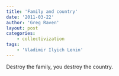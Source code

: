 ```yaml
---
title: 'Family and country'
date: '2011-03-22'
author: 'Greg Raven'
layout: post
categories:
    - collectivization
tags:
    - 'Vladimir Ilyich Lenin'
---
```


Destroy the family, you destroy the country.
